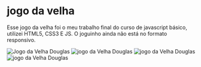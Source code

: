 # jogo da velha
Esse jogo da velha foi o meu trabalho final do curso de javascript básico, utilizei HTML5, CSS3 E JS. O joguinho ainda não está no formato responsivo.


<img src="https://blogger.googleusercontent.com/img/a/AVvXsEiFn9HHNvoXFtbkrm7DB_fT769OTEkMdZsjDHhNV34ir9PWJXmBjl1vL6ljPNMLthPS6G9_y4ZVDNRKYrPbmsj-PTIzwoaOrMbIt8HleTkwlkBCEUXRVwcrrjM6Irid2Kfs9nw_m6GdCS4a_CCb1fmX3Pu1AIMGmaGpzzzWrVDdZUdeUTp3v38_Y6Hc=s1231" alt="Jogo da Velha Douglas">
<img src="https://blogger.googleusercontent.com/img/a/AVvXsEjJ54s6pZIAq7U9VPkZaG9hr0lR6MxB3ZxNWurfjwG9VZHwXRpP0CY2fiVllk6CZQKDDwtiyYGiI9s4Rk-SqPgUPYyHVsXkGdxuStyrRG1vKMPvbLi2UWzIutnONTwBzk1sqzCxmsh1Qn0Roqc-MNsIdkkKd3swMSrnK3EOyk3ccIQqmLrUwNrCK4sE=s709" alt="jogo da Velha Douglas">
<img src="https://blogger.googleusercontent.com/img/a/AVvXsEiafutPBhUKlgfkTgJQutAKhIfNIfNwkP2rbDdLdRz94lbsE4-zO4VIXHX7QrtKVI1swXVMWG4P5_VD7Tcl1iC9jOfgjVhvzQKCeBqvDMX6jVauBvWuBVkYgP0Pv_93SLq-TCwOHlRIjT5Ddw8Zgfbr-gfMgYwb21GBTg28qIlwm7dwWYbJMzOFf_77=s652" alt="jogo da Velha Douglas">
<img src="https://blogger.googleusercontent.com/img/a/AVvXsEi4DsYuCT0KAD0lmOGpm0IHsWBLf75LG5l7Dw1ZBh0qdi-F_dW_gI2tYsywsvO0NLjF96q7Rz8i6YS9ToNhTRwfKmtlJICCv-aKi7W53IbtPJ-1cnLBVj2245D5sTCUGrV2uTSLa0ciRpULHmX_e7eGlZzuZ6lOrde0K9GdtubbRgw6V3gPLwCOt5BJ=s1013" alt="jogo da Velha Douglas">
